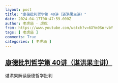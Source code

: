 ```yaml
---
layout: post
title: "康德批判哲学第 40讲（谌洪果主讲）"
date: 2024-04-17T00:47:59.000Z
author: 老虎庙 · 虎侃
from: https://www.youtube.com/watch?v=6XYm9SnrvbY
tags: [ 老虎庙 ]
comments: True
categories: [ 老虎庙 ]
---
```

<!--1713314879000-->
[康德批判哲学第 40讲（谌洪果主讲）](https://www.youtube.com/watch?v=6XYm9SnrvbY)
------

<div>
谌洪果解读康德哲学批判
</div>
